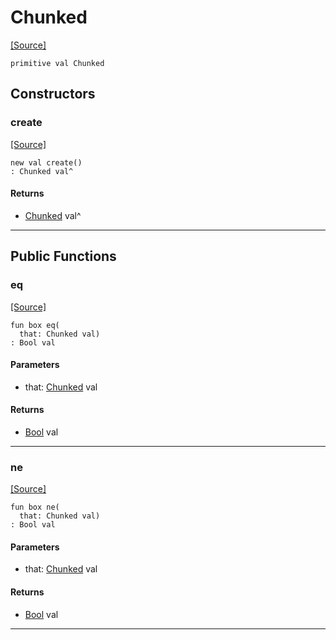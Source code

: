 # Chunked
<span class="source-link">[[Source]](src/server/request_parser.md#L52)</span>
```pony
primitive val Chunked
```

## Constructors

### create
<span class="source-link">[[Source]](src/server/request_parser.md#L52)</span>


```pony
new val create()
: Chunked val^
```

#### Returns

* [Chunked](server-Chunked.md) val^

---

## Public Functions

### eq
<span class="source-link">[[Source]](src/server/request_parser.md#L54)</span>


```pony
fun box eq(
  that: Chunked val)
: Bool val
```
#### Parameters

*   that: [Chunked](server-Chunked.md) val

#### Returns

* [Bool](builtin-Bool.md) val

---

### ne
<span class="source-link">[[Source]](src/server/request_parser.md#L54)</span>


```pony
fun box ne(
  that: Chunked val)
: Bool val
```
#### Parameters

*   that: [Chunked](server-Chunked.md) val

#### Returns

* [Bool](builtin-Bool.md) val

---

